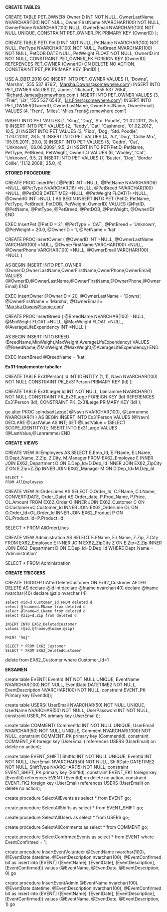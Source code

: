 **CREATE TABLES**

CREATE TABLE PET_OWNER(
OwnerID				INT NOT NULL,
OwnerLastName		NVARCHAR(100) NOT NULL,
OwnerFirstName		NVARCHAR(100) NOT NULL,
OwnerPhone			NVARCHAR(100) NULL,
OwnerEmail			NVARCHAR(100) NOT NULL UNIQUE,
CONSTRAINT PET_OWNER_PK PRIMARY KEY (OwnerID)
);

CREATE TABLE PET(
PetID				INT NOT NULL,
PetName				NVARCHAR(100) NOT NULL,
PetType				NVARCHAR(100) NOT NULL,
PetBreed			NVARCHAR(100) NOT NULL,
PetDOB				DATE NULL,
PetWeight			FLOAT NOT NULL,
OwnerID				int NOT NULL,
CONSTRAINT PET_OWNER_FK FOREIGN KEY (OwnerID)
	REFERENCES PET_OWNER (OwnerID)
		ON DELETE NO ACTION,
CONSTRAINT PET_PK PRIMARY KEY (PetID)
);


USE A_DB17_2018
GO
INSERT INTO PET_OWNER VALUES (1, 'Downs', 'Marsha', '555 537 8765', 'Marsha.Downs@somewhere.com')
INSERT INTO PET_OWNER VALUES (2, 'James', 'Richard', '555 537 7654', 'Richard.James@somewhere.com')
INSERT INTO PET_OWNER VALUES (3, 'Frier', 'Liz', '555 537 6543', 'Liz.Frier@somewhere.com')
INSERT INTO PET_OWNER(OwnerID, OwnerLastName, OwnerFirstName, OwnerEmail) VALUES (4, 'Trent', 'Miles', 'Miles.Trent@somewhere.com')

INSERT INTO PET VALUES (1, 'King', 'Dog', 'Std. Poodle', '21.02.2011', 25.5, 1)
INSERT INTO PET VALUES (2, 'Teddy', 'Cat', 'Cashmere', '01.02.2012', 10.5, 2)
INSERT INTO PET VALUES (3, 'Fido', 'Dog', 'Std. Poodle', '17.07.2010', 28.5, 1)
INSERT INTO PET VALUES (4, 'AJ', 'Dog', 'Collie Mix', '05.05.2011', 20.0, 3)
INSERT INTO PET VALUES (5, 'Cedro', 'Cat', 'Unknown', '06.06.2009', 9.5, 2)
INSERT INTO PET(PetID, PetName, PetType, PetBreed, PetWeight, OwnerID) VALUES (6, 'Wooley', 'Cat', 'Unknown', 9.5, 2)
INSERT INTO PET VALUES (7, 'Buster', 'Dog', 'Border Collie', '11.12.2008', 25.0, 4)

**STORED PROCEDURE**

CREATE PROC InsertPet
(
	@PetID			INT				=NULL,
	@PetName		NVARCHAR(16)	=NULL,
	@PetType		NVARCHAR(16)	=NULL,
	@PetBreed		NVARCHAR(100)	=NULL,
	@PetDOB			DATETIME2		=NULL,
	@PetWeight		FLOAT(1)		=NULL,
	@OwnerID		INT				=NULL
)
AS
	BEGIN
		INSERT INTO PET (PetID, PetName, PetType, PetBreed, PetDOB, PetWeight, OwnerID)
		VALUES (@PetID, @PetName, @PetType, @PetBreed, @PetDOB, @PetWeight, @OwnerID)
	END
	
	
EXEC InsertPet @PetID = 21, @PetType = 'CAT', @PetBreed = 'Unknown', @PetWeight = 20.0, @OwnerID = 1, @PetName = 'kat'

CREATE PROC InsertOwner
(
@OwnerID			INT				=NULL,
@OwnerLastName		VARCHAR(100)	=NULL,
@OwnerFirstName		VARCHAR(100)	=NULL,
@OwnerPhone			VARCHAR(100)	=NULL,
@OwnerEmail			VARCHAR(100)	=NULL
)

AS
	BEGIN
		INSERT INTO PET_OWNER (OwnerID,OwnerLastName,OwnerFirstName,OwnerPhone,OwnerEmail)
		VALUES (@OwnerID,@OwnerLastName,@OwnerFirstName,@OwnerPhone,@OwnerEmail)
	END


EXEC InsertOwner @OwnerID = 20, @OwnerLastName = 'Downs', @OwnerFirstName = 'Marsha', @OwnerEmail = 'Marsha.Downs@some.com'


CREATE PROC	InsertBreed
(
@BreedName					NVARCHAR(100)	=NULL,
@MinWeight					FLOAT			=NULL,
@MaxWeight					FLOAT			=NULL,
@AverageLifeExpendency		INT				=NULL
)

AS
	BEGIN
		INSERT INTO BREED (BreedName,MinWeight,MaxWeight,AverageLifeExpendency)
		VALUES (@BreedName,@MinWeight,@MaxWeight,@AverageLifeExpendency)
	END

EXEC InsertBreed @BreedName = 'kat'

**Ex31-Implementer tabeller**

CREATE TABLE Ex31Person(
Id			INT IDENTITY (1, 1),
Navn		NVARCHAR(100)	NOT NULL
CONSTRAINT PK_Ex31Person PRIMARY KEY (Id)
);

CREATE TABLE Ex31Læge(
Id			INT			NOT NULL,
Lønramme	NVARCHAR(1)	NOT NULL
CONSTRAINT FK_Ex31Læge FOREIGN KEY (Id)
	REFERENCES Ex31Person (Id),
CONSTRAINT PK_Ex31Læge PRIMARY KEY (Id)
);

go
alter PROC spIndsætLæge(
@Navn			NVARCHAR(100),
@Lønramme		NVARCHAR(1)
)
AS
	BEGIN
		INSERT INTO Ex31Person VALUES (@Navn)
DECLARE @LastValue AS INT;
SET @LastValue = (SELECT SCOPE_IDENTITY());
		INSERT INTO Ex31Læge VALUES (@LastValue,@Lønramme)
		END
		
		
**CREATE VIEWS**

CREATE VIEW AllEmployees AS
SELECT E.Emp_Id, E.FName, E.LName, D.Dept_Name, Z.Zip, Z.City, M.Manager
FROM EX62_Employee E INNER JOIN EX62_Department D ON E.Dep_Id=D.Dep_Id
	INNER JOIN EX62_ZipCity Z ON E.Zip=Z.Zip
	INNER JOIN EX62_Manager M ON D.Dep_Id=M.Dep_Id


	SELECT *
	FROM AllEmployees

CREATE VIEW AllOrderLines AS
SELECT O.Order_Id, C.FName, C.LName, CONVERT(DATE, Order_Date) AS Order_date, P.Prod_Name, P.Price, OL.Amount
FROM EX62_Order O INNER JOIN EX62_Customer C ON O.Customer=C.Customer_Id
	INNER JOIN EX62_OrderLine OL ON O.Order_Id=OL.Order_Id
	INNER JOIN EX62_Product P ON OL.Product_Id=P.Product_Id

SELECT *
FROM AllOrderLines

CREATE VIEW Administration AS
SELECT E.FName, E.LName, Z.Zip, Z.City 
FROM EX62_Employee E INNER JOIN EX62_ZipCity Z ON E.Zip=Z.Zip
INNER JOIN EX62_Department D ON E.Dep_Id=D.Dep_Id
WHERE Dept_Name = 'Administration'

SELECT *
FROM Administration


**CREATE TRIGGERS**

CREATE TRIGGER trAfterDeleteCustomer ON Ex62_Customer
AFTER DELETE
AS
	declare @id int
	declare @fname nvarchar(40)
	declare @lname nvarchar(40)
	declare @zip nvarchar (4)

	select @id=d.Customer_Id FROM deleted d
	select @fname=d.FName from deleted d
	select @lname=d.LName from deleted d
	select @zip=d.Zip from deleted d

	INSERT INTO EX62_DeletedCustomer
	values (@id,@fname,@lname,@zip)

	PRINT 'hej'

	SELECT * FROM EX62_Customer
	SELECT * FROM EX62_DeletedCustomer
delete from EX62_Customer where Customer_Id=1


**EKSAMEN**

create table EVENT(
EventId  			INT NOT NULL UNIQUE,
EventName			NVARCHAR(100) NOT NULL,
EventDate			DATETIME2 NOT NULL,
EventDescription	NVARCHAR(100) NOT NULL,
constraint EVENT_PK Primary key (EventId));
		

create table USERS(
UserEmail	NVARCHAR(50) NOT NULL UNIQUE,
UserName	NVARCHAR(50) NOT NULL,
UserPassword	INT NOT NULL,
constraint USER_PK primary key (UserEmail));


create table COMMENT(
CommentId		INT NOT NULL UNIQUE,
UserEmail		NVARCHAR(50) NOT NULL UNIQUE,
Comment			NVARCHAR(1000) NOT NULL,
constraint COMMENT_PK primary key (CommentId),
constraint COMMENT_FK foreign key (UserEmail)
		references USERS (UserEmail)
				on delete no action);

create table EVENT_SHIFT(
ShiftId			INT NOT NULL UNIQUE,
EventId			INT NOT NULL,
UserEmail		NVARCHAR(50) NOT NULL,
ShiftDate		DATETIME2 NOT NULL,
ShiftType		NVARCHAR(15) NOT NULL,
constraint EVENT_SHIFT_PK primary key (ShiftId),
constraint EVENT_FK1 foreign key (EventId)
		references EVENT (EventId)
			on delete no action,
constraint EVENT_FK2 foreign key (UserEmail)
		references USERS (UserEmail)
			on delete no action);
			

create procedure SelectAllEvents
as
select * from EVENT
go;

create procedure SelectAllShifts
as
select * from EVENT_SHIFT
go;

create procedure SelectAllUsers
as
select * from USERS
go;

create procedure SelectAllComments
as
select * from COMMENT
go;

create procedure SelectConfirmedEvents
as
select * from EVENT where EventConfirmed = 1;


create procedure InsertEventVolunteer @EventName nvarchar(100), @EventDate datetime, @EventDescription nvarchar(100), @EventConfirmed bit
as
insert into [EVENT]
([EventName],
[EventDate],
[EventDescription],
[EventConfirmed])
values
(@EventName,
@EventDate,
@EventDescription,
0)
go

create procedure InsertEventAdmin @EventName nvarchar(100), @EventDate datetime, @EventDescription nvarchar(100), @EventConfirmed bit
as
insert into [EVENT]
([EventName],
[EventDate],
[EventDescription],
[EventConfirmed])
values
(@EventName,
@EventDate,
@EventDescription,
1)
go
